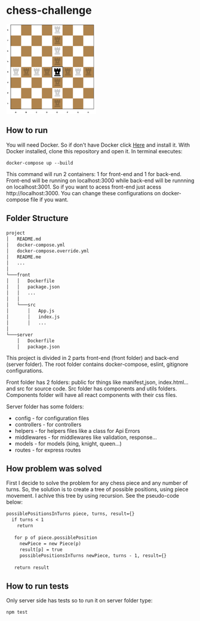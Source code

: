 # chess-challenge
<img src="https://github.com/bundz/chess-challenge/blob/dev/front/src/images/board.png" alt="IMAGE ALT TEXT HERE" width="240" height="240" />

## How to run
You will need Docker. So if don't have Docker click [Here](https://docs.docker.com/install/) and install it.
With Docker installed, clone this repository and open it. In terminal executes:

```
docker-compose up --build
```

This command will run 2 containers: 1 for front-end and 1 for back-end. Front-end will be running on localhost:3000 while back-end will be runnning on localhost:3001. So if you want to acess front-end just acess http://localhost:3000. You can change these configurations on docker-compose file if you want.

## Folder Structure

```
project
│   README.md
│   docker-compose.yml
│   docker-compose.override.yml
│   README.me
│   ...
│
└───front 
│   │   Dockerfile
│   │   package.json
│   │   ...  
│   │
│   └───src
│       │   App.js
│       │   index.js
│       │   ...
│       
└───server
    │   Dockerfile
    │   package.json
```

This project is divided in 2 parts front-end (front folder) and back-end (server folder). 
The root folder contains docker-compose, eslint, gitignore configurations.

Front folder has 2 folders: public for things like manifest,json, index.html... 
and src for source code. Src folder has components and utils folders.
Components folder will have all react components with their css files. 

Server folder has some folders:
* config - for configuration files
* controllers - for controllers
* helpers - for helpers files like a class for Api Errors
* middlewares - for middlewares like validation, response...
* models - for models (king, knight, queen...)
* routes - for express routes

## How problem was solved
First I decide to solve the problem for any chess piece and any number of turns.
So, the solution is to create a tree of possible positions, using piece movement. 
I achive this tree by using recursion. See the pseudo-code below:

```
possiblePositionsInTurns piece, turns, result={}
  if turns < 1
    return
    
   for p of piece.possiblePosition
     newPiece = new Piece(p)
     result[p] = true
     possiblePositionsInTurns newPiece, turns - 1, result={}
     
   return result
```

## How to run tests
Only server side has tests so to run it on server folder type:
```
npm test
```



